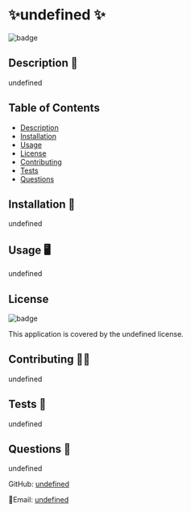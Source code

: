 
<h1> ✨undefined ✨</h1>

![badge](https://img.shields.io/badge/license-undefined-brightgreen)<br/> 

## Description 📖  
undefined
## Table of Contents
- [Description](#description) 
- [Installation](#installation)
- [Usage](#usage)
- [License](#license)
- [Contributing](#contributing)
- [Tests](#tests)
- [Questions](#questions)

## Installation 💾
undefined

## Usage 🖥️
undefined

## License
![badge](https://img.shields.io/badge/license-undefined-brightgreen)
<br />

This application is covered by the undefined license. 

## Contributing 👩‍💻
undefined

## Tests 📝
undefined

## Questions 💭
undefined

GitHub: [undefined](https://github.com/undefined)

📧Email: [undefined](mailto:undefined)
  